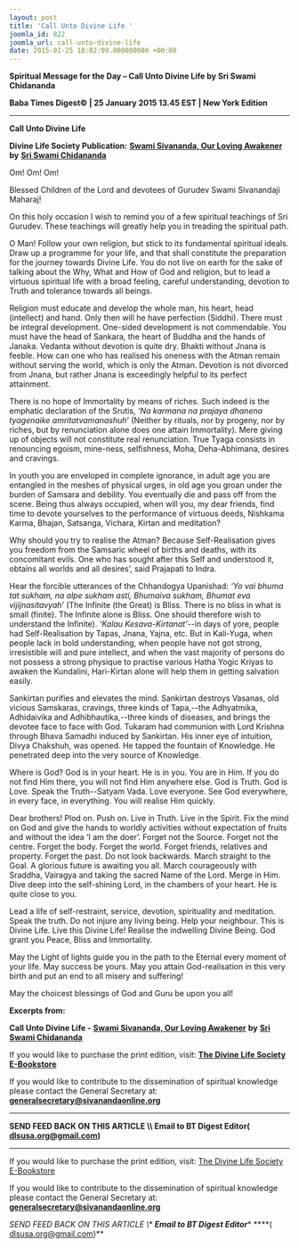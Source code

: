 ```yaml
---
layout: post
title: 'Call Unto Divine Life '
joomla_id: 822
joomla_url: call-unto-divine-life
date: 2015-01-25 18:02:09.000000000 +00:00
---
```

  

















































**Spiritual Message for the Day – Call Unto Divine Life by Sri Swami Chidananda**

**Baba Times Digest© | 25 January 2015 13.45 EST | New York Edition**

* * *  


**Call Unto Divine Life**

**Divine Life Society Publication:** [**Swami Sivananda, Our Loving Awakener**](http://www.dlshq.org/discourse/sep2014.htm) **by** [**Sri Swami Chidananda**](http://www.dlshq.org/saints/chida.htm)

Om! Om! Om!

Blessed Children of the Lord and devotees of Gurudev Swami Sivanandaji Maharaj!

On this holy occasion I wish to remind you of a few spiritual teachings of Sri Gurudev. These teachings will greatly help you in treading the spiritual path.

O Man! Follow your own religion, but stick to its fundamental spiritual ideals. Draw up a programme for your life, and that shall constitute the preparation for the journey towards Divine Life. You do not live on earth for the sake of talking about the Why, What and How of God and religion, but to lead a virtuous spiritual life with a broad feeling, careful understanding, devotion to Truth and tolerance towards all beings.

Religion must educate and develop the whole man, his heart, head (intellect) and hand. Only then will he have perfection (Siddhi). There must be integral development. One-sided development is not commendable. You must have the head of Sankara, the heart of Buddha and the hands of Janaka. Vedanta without devotion is quite dry. Bhakti without Jnana is feeble. How can one who has realised his oneness with the Atman remain without serving the world, which is only the Atman. Devotion is not divorced from Jnana, but rather Jnana is exceedingly helpful to its perfect attainment.

There is no hope of Immortality by means of riches. Such indeed is the emphatic declaration of the Srutis, _‘Na karmana na prajaya dhanena tyagenaike amritatvamanashuh’_ (Neither by rituals, nor by progeny, nor by riches, but by renunciation alone does one attain Immortality). Mere giving up of objects will not constitute real renunciation. True Tyaga consists in renouncing egoism, mine-ness, selfishness, Moha, Deha-Abhimana, desires and cravings.

In youth you are enveloped in complete ignorance, in adult age you are entangled in the meshes of physical urges, in old age you groan under the burden of Samsara and debility. You eventually die and pass off from the scene. Being thus always occupied, when will you, my dear friends, find time to devote yourselves to the performance of virtuous deeds, Nishkama Karma, Bhajan, Satsanga, Vichara, Kirtan and meditation?

Why should you try to realise the Atman? Because Self-Realisation gives you freedom from the Samsaric wheel of births and deaths, with its concomitant evils. One who has sought after this Self and understood it, obtains all worlds and all desires’, said Prajapati to Indra.

Hear the forcible utterances of the Chhandogya Upanishad: _‘Yo vai bhuma tat sukham, na alpe sukham asti, Bhumaiva sukham, Bhumat eva vijijnasitavyah’_ (The Infinite (the Great) is Bliss. There is no bliss in what is small (finite). The Infinite alone is Bliss. One should therefore wish to understand the Infinite). _‘Kalau Kesava-Kirtanat’_--in days of yore, people had Self-Realisation by Tapas, Jnana, Yajna, etc. But in Kali-Yuga, when people lack in bold understanding, when people have not got strong, irresistible will and pure intellect, and when the vast majority of persons do not possess a strong physique to practise various Hatha Yogic Kriyas to awaken the Kundalini, Hari-Kirtan alone will help them in getting salvation easily.

Sankirtan purifies and elevates the mind. Sankirtan destroys Vasanas, old vicious Samskaras, cravings, three kinds of Tapa,--the Adhyatmika, Adhidaivika and Adhibhautika,--three kinds of diseases, and brings the devotee face to face with God. Tukaram had communion with Lord Krishna through Bhava Samadhi induced by Sankirtan. His inner eye of intuition, Divya Chakshuh, was opened. He tapped the fountain of Knowledge. He penetrated deep into the very source of Knowledge.

Where is God? God is in your heart. He is in you. You are in Him. If you do not find Him there, you will not find Him anywhere else. God is Truth. God is Love. Speak the Truth--Satyam Vada. Love everyone. See God everywhere, in every face, in everything. You will realise Him quickly.

Dear brothers! Plod on. Push on. Live in Truth. Live in the Spirit. Fix the mind on God and give the hands to worldly activities without expectation of fruits and without the idea ‘I am the doer’. Forget not the Source. Forget not the centre. Forget the body. Forget the world. Forget friends, relatives and property. Forget the past. Do not look backwards. March straight to the Goal. A glorious future is awaiting you all. March courageously with Sraddha, Vairagya and taking the sacred Name of the Lord. Merge in Him. Dive deep into the self-shining Lord, in the chambers of your heart. He is quite close to you.

Lead a life of self-restraint, service, devotion, spirituality and meditation. Speak the truth. Do not injure any living being. Help your neighbour. This is Divine Life. Live this Divine Life! Realise the indwelling Divine Being. God grant you Peace, Bliss and Immortality.

May the Light of lights guide you in the path to the Eternal every moment of your life. May success be yours. May you attain God-realisation in this very birth and put an end to all misery and suffering!

May the choicest blessings of God and Guru be upon you all!

**Excerpts from:**



**Call Unto Divine Life -** [**Swami Sivananda, Our Loving Awakener**](http://www.dlshq.org/discourse/sep2014.htm) **by** [**Sri Swami Chidananda**](http://www.dlshq.org/saints/chida.htm)

If you would like to purchase the print edition, visit: **[The Divine Life Society E-Bookstore](http://www.dlshq.org/download/download.htm)**

If you would like to contribute to the dissemination of spiritual knowledge please contact the General Secretary at: [](mailto:%20%3Cscript%20type=%27text/javascript%27%3E%20%3C%21--%20var%20prefix%20=%20%27ma%27%20+%20%27il%27%20+%20%27to%27;%20var%20path%20=%20%27hr%27%20+%20%27ef%27%20+%20%27=%27;%20var%20addy57016%20=%20%27generalsecretary%27%20+%20%27@%27;%20addy57016%20=%20addy57016%20+%20%27sivanandaonline%27%20+%20%27.%27%20+%20%27org%27;%20document.write%28%27%3Ca%20%27%20+%20path%20+%20%27%5C%27%27%20+%20prefix%20+%20%27:%27%20+%20addy57016%20+%20%27%5C%27%3E%27%29;%20document.write%28addy57016%29;%20document.write%28%27%3C%5C/a%3E%27%29;%20//--%3E%5Cn%20%3C/script%3E%3Cscript%20type=%27text/javascript%27%3E%20%3C%21--%20document.write%28%27%3Cspan%20style=%5C%27display:%20none;%5C%27%3E%27%29;%20//--%3E%20%3C/script%3EThis%20email%20address%20is%20being%20protected%20from%20spambots.%20You%20need%20JavaScript%20enabled%20to%20view%20it.%20%3Cscript%20type=%27text/javascript%27%3E%20%3C%21--%20document.write%28%27%3C/%27%29;%20document.write%28%27span%3E%27%29;%20//--%3E%20%3C/script%3E?subject=Contribution%20to%20Dissemination%20of%20Spiritual%20Knowledge) **generalsecretary@sivanandaonline.org**

****

**SEND FEED BACK ON THIS ARTICLE \\\ Email to BT Digest Editor[](mailto:%20%3Cscript%20type=%27text/javascript%27%3E%20%3C%21--%20var%20prefix%20=%20%27ma%27%20+%20%27il%27%20+%20%27to%27;%20var%20path%20=%20%27hr%27%20+%20%27ef%27%20+%20%27=%27;%20var%20addy72654%20=%20%27dlsusa.org%27%20+%20%27@%27;%20addy72654%20=%20addy72654%20+%20%27gmail%27%20+%20%27.%27%20+%20%27com%27;%20document.write%28%27%3Ca%20%27%20+%20path%20+%20%27%5C%27%27%20+%20prefix%20+%20%27:%27%20+%20addy72654%20+%20%27%5C%27%3E%27%29;%20document.write%28addy72654%29;%20document.write%28%27%3C%5C/a%3E%27%29;%20//--%3E%5Cn%20%3C/script%3E%3Cscript%20type=%27text/javascript%27%3E%20%3C%21--%20document.write%28%27%3Cspan%20style=%5C%27display:%20none;%5C%27%3E%27%29;%20//--%3E%20%3C/script%3EThis%20email%20address%20is%20being%20protected%20from%20spambots.%20You%20need%20JavaScript%20enabled%20to%20view%20it.%20%3Cscript%20type=%27text/javascript%27%3E%20%3C%21--%20document.write%28%27%3C/%27%29;%20document.write%28%27span%3E%27%29;%20//--%3E%20%3C/script%3E?subject=DLS%20Posts)( [dlsusa.org@gmail.com](mailto:dlsusa.org@gmail.com))**



* * *



  

If you would like to purchase the print edition, visit: [The Divine Life Society E-Bookstore](http://www.dlshq.org/download/download.htm)

If you would like to contribute to the dissemination of spiritual knowledge please contact the General Secretary at: **[generalsecretary@sivanandaonline.org](mailto:generalsecretary@sivanandaonline.org)**

**SEND FEED BACK ON THIS ARTICLE \\\**  **Email to BT Digest Editor**** [](mailto:%20%3Cscript%20type=%27text/javascript%27%3E%20%3C%21--%20var%20prefix%20=%20%27ma%27%20+%20%27il%27%20+%20%27to%27;%20var%20path%20=%20%27hr%27%20+%20%27ef%27%20+%20%27=%27;%20var%20addy72654%20=%20%27dlsusa.org%27%20+%20%27@%27;%20addy72654%20=%20addy72654%20+%20%27gmail%27%20+%20%27.%27%20+%20%27com%27;%20document.write%28%27%3Ca%20%27%20+%20path%20+%20%27%5C%27%27%20+%20prefix%20+%20%27:%27%20+%20addy72654%20+%20%27%5C%27%3E%27%29;%20document.write%28addy72654%29;%20document.write%28%27%3C%5C/a%3E%27%29;%20//--%3E%5Cn%20%3C/script%3E%3Cscript%20type=%27text/javascript%27%3E%20%3C%21--%20document.write%28%27%3Cspan%20style=%5C%27display:%20none;%5C%27%3E%27%29;%20//--%3E%20%3C/script%3EThis%20email%20address%20is%20being%20protected%20from%20spambots.%20You%20need%20JavaScript%20enabled%20to%20view%20it.%20%3Cscript%20type=%27text/javascript%27%3E%20%3C%21--%20document.write%28%27%3C/%27%29;%20document.write%28%27span%3E%27%29;%20//--%3E%20%3C/script%3E?subject=DLS%20Posts)****( [dlsusa.org@gmail.com](mailto:dlsusa.org@gmail.com))**  
